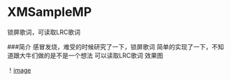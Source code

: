 # XMSampleMP
锁屏歌词，可读取LRC歌词

###简介
感冒发烧，难受的时候研究了一下，锁屏歌词
简单的实现了一下，不知道跟大牛们做的是不是一个想法
可以读取LRC歌词
效果图

！[image]()
